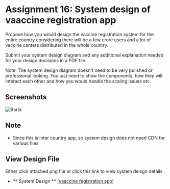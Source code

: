 # Assignment 16: System design of vaaccine registration app

Propose how you would design the vaccine registration system for the entire country considering there will be a few crore users and a lot of vaccine centers distributed in the whole country.

Submit your system design diagram and any additional explanation needed for your design decisions in a PDF file.

Note: The system design diagram doesn't need to be very polished or professional looking. You just need to show the components, how they will interact each other and how you would handle the scaling issues etc.



## Screenshots

![Barta](screenshots/screenshot_01.jpg)

## Note

- Since this is inter country app, so system design does not need CDN for various files

## View Design File

Either click attached png file or click this link to view system deisgn details

- ** System Design ** ([vaaccine registration app](https://github.com/hasanhafiz/icare_assignment_16/blob/main/assignment_16_system_design_by_hasan_hafiz_v2.png))
